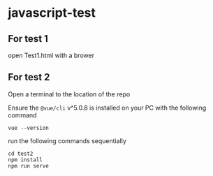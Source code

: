 # javascript-test


## For test 1

open Test1.html with a brower

## For test  2

Open a terminal to the location of the repo

Ensure the `@vue/cli` v^5.0.8 is installed on your PC with the following command

```
vue --version
```

run the following commands sequentially

```
cd test2
npm install
npm run serve
```
